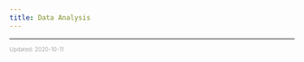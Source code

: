 ```yaml
---
title: Data Analysis
---
```


---

<sup><sub><font color="#a6a6a6">Updated: 2020-10-11</font></sub></sup>
